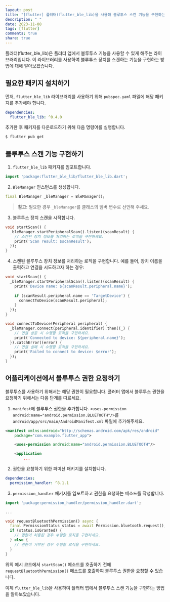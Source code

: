 ```yaml
---
layout: post
title: "[flutter] 플러터(flutter_ble_lib)을 사용해 블루투스 스캔 기능을 구현하는 방법은 무엇인가요?"
description: " "
date: 2023-11-08
tags: [flutter]
comments: true
share: true
---
```


플러터(flutter_ble_lib)은 플러터 앱에서 블루투스 기능을 사용할 수 있게 해주는 라이브러리입니다. 이 라이브러리를 사용하여 블루투스 장치를 스캔하는 기능을 구현하는 방법에 대해 알아보겠습니다.

## 필요한 패키지 설치하기
먼저, `flutter_ble_lib` 라이브러리를 사용하기 위해 `pubspec.yaml` 파일에 해당 패키지를 추가해야 합니다.
```yaml
dependencies:
  flutter_ble_lib: ^0.4.0
```

추가한 후 패키지를 다운로드하기 위해 다음 명령어를 실행합니다.
```bash
$ flutter pub get
```

## 블루투스 스캔 기능 구현하기
1. `flutter_ble_lib` 패키지를 임포트합니다.
```dart
import 'package:flutter_ble_lib/flutter_ble_lib.dart';
```

2. `BleManager` 인스턴스를 생성합니다.
```dart
final BleManager _bleManager = BleManager();
```
> **참고:** 필요한 경우 `_bleManager`를 클래스의 멤버 변수로 선언해 주세요.

3. 블루투스 장치 스캔을 시작합니다.
```dart
void startScan() {
  _bleManager.startPeripheralScan().listen((scanResult) {
    // 스캔된 장치 정보를 처리하는 로직을 구현하세요.
    print('Scan result: $scanResult');
  });
}
```

4. 스캔된 블루투스 장치 정보를 처리하는 로직을 구현합니다. 예를 들어, 장치 이름을 출력하고 연결을 시도하고자 하는 경우:
```dart
void startScan() {
  _bleManager.startPeripheralScan().listen((scanResult) {
    print('Device name: ${scanResult.peripheral.name}');
    
    if (scanResult.peripheral.name == 'TargetDevice') {
      connectToDevice(scanResult.peripheral);
    }
  });
}

void connectToDevice(Peripheral peripheral) {
  _bleManager.connect(peripheral.identifier).then((_) {
    // 연결 성공 시 수행할 로직을 구현하세요.
    print('Connected to device: ${peripheral.name}');
  }).catchError((error) {
    // 연결 실패 시 수행할 로직을 구현하세요.
    print('Failed to connect to device: $error');
  });
}
```

## 어플리케이션에서 블루투스 권한 요청하기
블루투스를 사용하기 위해서는 해당 권한이 필요합니다. 플러터 앱에서 블루투스 권한을 요청하기 위해서는 다음 단계를 따르세요.

1. `manifest`에 블루투스 권한을 추가합니다. `<uses-permission android:name="android.permission.BLUETOOTH"/>`를 `android/app/src/main/AndroidManifest.xml` 파일에 추가해주세요.
```xml
<manifest xmlns:android="http://schemas.android.com/apk/res/android"
    package="com.example.flutter_app">

    <uses-permission android:name="android.permission.BLUETOOTH"/>

    <application
        ...
```

2. 권한을 요청하기 위한 퍼미션 패키지를 설치합니다.
```yaml
dependencies:
  permission_handler: ^8.1.1
```

3. `permission_handler` 패키지를 임포트하고 권한을 요청하는 메소드를 작성합니다.
```dart
import 'package:permission_handler/permission_handler.dart';

...

void requestBluetoothPermission() async {
  final PermissionStatus status = await Permission.bluetooth.request();
  if (status.isGranted) {
    // 권한이 허용된 경우 수행할 로직을 구현하세요.
  } else {
    // 권한이 거부된 경우 수행할 로직을 구현하세요.
  }
}
```

위의 예시 코드에서 `startScan()` 메소드를 호출하기 전에 `requestBluetoothPermission()` 메소드를 호출하여 블루투스 권한을 요청할 수 있습니다.

이제 `flutter_ble_lib`을 사용하여 플러터 앱에서 블루투스 스캔 기능을 구현하는 방법을 알아보았습니다.